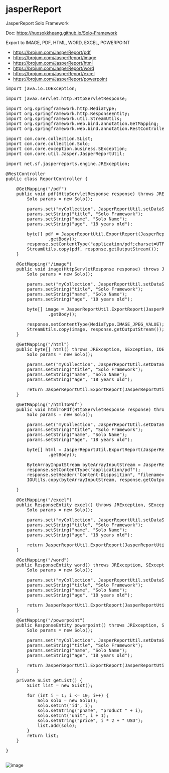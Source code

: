 # jasperReport
JasperReport Solo Framework

Doc: https://huosokkheang.github.io/Solo-Framework

Export to IMAGE, PDF, HTML, WORD, EXCEL, POWERPOINT

- https://brojum.com/JasperReport/pdf
- https://brojum.com/JasperReport/image
- https://brojum.com/JasperReport/html
- https://brojum.com/JasperReport/word
- https://brojum.com/JasperReport/excel
- https://brojum.com/JasperReport/powerpoint

<pre>
import java.io.IOException;

import javax.servlet.http.HttpServletResponse;

import org.springframework.http.MediaType;
import org.springframework.http.ResponseEntity;
import org.springframework.util.StreamUtils;
import org.springframework.web.bind.annotation.GetMapping;
import org.springframework.web.bind.annotation.RestController;

import com.core.collection.SList;
import com.core.collection.Solo;
import com.core.exception.business.SException;
import com.core.util.Jasper.JasperReportUtil;

import net.sf.jasperreports.engine.JRException;

@RestController
public class ReportController {

	@GetMapping("/pdf")
	public void pdf(HttpServletResponse response) throws JRException, SException, IOException {
		Solo params = new Solo();

		params.set("myCollection", JasperReportUtil.setDataSource(getList()));
		params.setString("title", "Solo Framework");
		params.setString("name", "Solo Name");
		params.setString("age", "18 years old");

		byte[] pdf = JasperReportUtil.ExportReport(JasperReportUtil.PDF, params, "jasper/test", "pdfFileName")
				.getBody();
		response.setContentType("application/pdf;charset=UTF-8");
		StreamUtils.copy(pdf, response.getOutputStream());
	}

	@GetMapping("/image")
	public void image(HttpServletResponse response) throws JRException, SException, IOException {
		Solo params = new Solo();

		params.set("myCollection", JasperReportUtil.setDataSource(getList()));
		params.setString("title", "Solo Framework");
		params.setString("name", "Solo Name");
		params.setString("age", "18 years old");

		byte[] image = JasperReportUtil.ExportReport(JasperReportUtil.IMAGE, params, "jasper/test", "imageFileName")
				.getBody();

		response.setContentType(MediaType.IMAGE_JPEG_VALUE);
		StreamUtils.copy(image, response.getOutputStream());
	}

	@GetMapping("/html")
	public byte[] html() throws JRException, SException, IOException {
		Solo params = new Solo();

		params.set("myCollection", JasperReportUtil.setDataSource(getList()));
		params.setString("title", "Solo Framework");
		params.setString("name", "Solo Name");
		params.setString("age", "18 years old");

		return JasperReportUtil.ExportReport(JasperReportUtil.HTML, params, "jasper/test", "htmlFileName").getBody();
	}

	@GetMapping("/htmlToPdf")
	public void htmlToPdf(HttpServletResponse response) throws JRException, SException, IOException, DocumentException {
		Solo params = new Solo();

		params.set("myCollection", JasperReportUtil.setDataSource(getList()));
		params.setString("title", "Solo Framework");
		params.setString("name", "Solo Name");
		params.setString("age", "18 years old");

		byte[] html = JasperReportUtil.ExportReport(JasperReportUtil.HTML, params, "jasper/test", "htmlFileName")
				.getBody();

		ByteArrayInputStream byteArrayInputStream = JasperReportUtil.convertHtmlToPdf(new String(html));
		response.setContentType("application/pdf");
		response.setHeader("Content-Disposition", "filename=htmlToPdf.pdf");
		IOUtils.copy(byteArrayInputStream, response.getOutputStream());

	}

	@GetMapping("/excel")
	public ResponseEntity<byte[]> excel() throws JRException, SException, IOException {
		Solo params = new Solo();

		params.set("myCollection", JasperReportUtil.setDataSource(getList()));
		params.setString("title", "Solo Framework");
		params.setString("name", "Solo Name");
		params.setString("age", "18 years old");

		return JasperReportUtil.ExportReport(JasperReportUtil.EXCEL, params, "jasper/test", "ExcelFileName");
	}

	@GetMapping("/word")
	public ResponseEntity<byte[]> word() throws JRException, SException, IOException {
		Solo params = new Solo();

		params.set("myCollection", JasperReportUtil.setDataSource(getList()));
		params.setString("title", "Solo Framework");
		params.setString("name", "Solo Name");
		params.setString("age", "18 years old");

		return JasperReportUtil.ExportReport(JasperReportUtil.WORD, params, "jasper/test", "wordFileName");
	}

	@GetMapping("/powerpoint")
	public ResponseEntity<byte[]> powerpoint() throws JRException, SException, IOException {
		Solo params = new Solo();

		params.set("myCollection", JasperReportUtil.setDataSource(getList()));
		params.setString("title", "Solo Framework");
		params.setString("name", "Solo Name");
		params.setString("age", "18 years old");

		return JasperReportUtil.ExportReport(JasperReportUtil.POWERPOINT, params, "jasper/test", "powerPointFileName");
	}
	
	private SList getList() {
		SList list = new SList();

		for (int i = 1; i <= 10; i++) {
			Solo solo = new Solo();
			solo.setInt("id", i);
			solo.setString("pname", "product " + i);
			solo.setInt("unit", i + 1);
			solo.setString("price", i * 2 + " USD");
			list.add(solo);
		}
		return list;
	}

}

</pre>

![image](https://user-images.githubusercontent.com/35053923/220713972-0f170699-0f37-4625-af6e-ebd30ee9bbf3.png)
